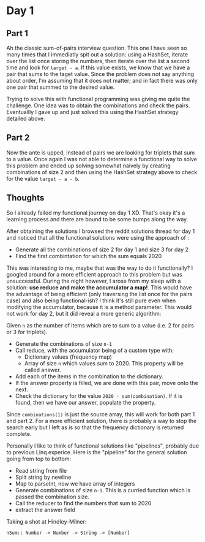 # Day 1
## Part 1
Ah the classic sum-of-pairs interview question. This one I have seen so many times that I immediatly spit out a solution: using a HashSet, iterate over the list once storing the numbers, then iterate over the list a second time and look for `target - a`. If this value exists, we know that we have a pair that sums to the taget value. Since the problem does not say anything about order, I'm assuming that it does not matter; and in fact there was only one pair that summed to the desired value.

Trying to solve this with functional programming was giving me quite the challenge. One idea was to obtain the combinations and check the pairs. Eventuallly I gave up and just solved this using the HashSet strategy detailed above.

## Part 2
Now the ante is upped, instead of pairs we are looking for triplets that sum to a value. Once again I was not able to determine a functional way to solve this problem and ended up solving somewhat naively by creating combinations of size 2 and then using the HashSet strategy above to check for the value `target - a - b`. 

## Thoughts
So I already failed my functional journey on day 1 XD. That's okay it's a learning process and there are bound to be some bumps along the way. 

After obtaining the solutions I browsed the reddit solutions thread for day 1 and noticed that all the functional solutions were using the approach of :
* Generate all the combinations of size 2 for day 1 and size 3 for day 2
* Find the first combintation for which the sum equals 2020

This was interesting to me, maybe that was the way to do it functionally? I googled around for a more efficient approach to this problem but was unsuccessful. During the night however, I arose from my sleep with a solution: **use reduce and make the accumulator a map!**. This would have the advantage of being efficient (only traversing the list once for the pairs case) and also being functional-ish? I think it's still pure even when modifying the accumulator, because it is a method parameter. This would not work for day 2, but it did reveal a more generic algorithm:

Given `n` as the number of items which are to sum to a value (i.e. 2 for pairs or 3 for triplets).
* Generate the combinations of size `n-1`
* Call reduce, with the accumulator being of a custom type with:
  * Dictionary values (frequency map)
  * Array of size `n` which values sum to 2020. This property will be called answer.
* Add each of the items in the combination to the dictionary.
* If the answer property is filled, we are done with this pair, move onto the next.
* Check the dictionary for the value `2020 - sum(combination)`. If it is found, then we have our answer, populate the property.

Since `combinations(1)` is just the source array, this will work for both part 1 and part 2. For a more efficient solution, there is probably a way to stop the search early but I left as is so that the frequency dictionary is returned complete.

Personally I like to think of functional solutions like "pipelines", probably due to previous Linq experice. Here is the "pipeline" for the general solution going from top to bottom:

* Read string from file 
* Split string by newline
* Map to parseInt, now we have array of integers
* Generate combinations of size `n-1`. This is a curried function which is passed the combination size.
* Call the reducer to find the numbers that sum to 2020
* extract the answer field

Taking a shot at Hindley-Milner:

`nSum:: Number -> Number -> String -> [Number]`